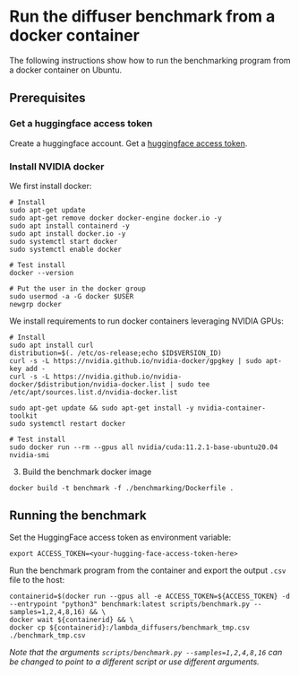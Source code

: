 
# Run the diffuser benchmark from a docker container

The following instructions show how to run the benchmarking program from a docker container on Ubuntu.

## Prerequisites

### Get a huggingface access token

Create a huggingface account.
Get a [huggingface access token](https://huggingface.co/docs/hub/security-tokens).

### Install NVIDIA docker

We first install docker:
```
# Install
sudo apt-get update
sudo apt-get remove docker docker-engine docker.io -y
sudo apt install containerd -y
sudo apt install docker.io -y
sudo systemctl start docker
sudo systemctl enable docker

# Test install
docker --version

# Put the user in the docker group
sudo usermod -a -G docker $USER
newgrp docker
```

We install requirements to run docker containers leveraging NVIDIA GPUs:
```
# Install
sudo apt install curl
distribution=$(. /etc/os-release;echo $ID$VERSION_ID)
curl -s -L https://nvidia.github.io/nvidia-docker/gpgkey | sudo apt-key add -
curl -s -L https://nvidia.github.io/nvidia-docker/$distribution/nvidia-docker.list | sudo tee /etc/apt/sources.list.d/nvidia-docker.list

sudo apt-get update && sudo apt-get install -y nvidia-container-toolkit
sudo systemctl restart docker

# Test install
sudo docker run --rm --gpus all nvidia/cuda:11.2.1-base-ubuntu20.04 nvidia-smi
```


3. Build the benchmark docker image

```
docker build -t benchmark -f ./benchmarking/Dockerfile .   
```

## Running the benchmark

Set the HuggingFace access token as environment variable:
```
export ACCESS_TOKEN=<your-hugging-face-access-token-here>
```

Run the benchmark program from the container and export the output `.csv` file to the host:
```
containerid=$(docker run --gpus all -e ACCESS_TOKEN=${ACCESS_TOKEN} -d --entrypoint "python3" benchmark:latest scripts/benchmark.py --samples=1,2,4,8,16) && \
docker wait ${containerid} && \
docker cp ${containerid}:/lambda_diffusers/benchmark_tmp.csv ./benchmark_tmp.csv
```

*Note that the arguments `scripts/benchmark.py --samples=1,2,4,8,16` can be changed to point to a different script or use different arguments.*